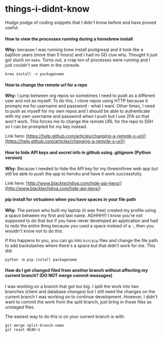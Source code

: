 # things-i-didnt-know
Hodge podge of coding snippets that I didn't know before and have proved useful.

#### How to view the processes running during a homebrew install 
**Why:** because I was running brew install postgresql and it took like a bajillion years (more than 5 hours) and I had no GD clue why. Thought it just got stuck on `make`. Turns out, a crap ton of processes were running and I just couldn't see them in the console.

```
brew install -v packagename
```
#### How to change the remote url for a repo
**Why:** I jump between org repos so sometimes I need to push as a different user and not as myself. To do this, I clone repos using HTTP because it prompts me for username and password - what I want. Other times, I need to push as myself for my own repos and I should be able to authenticate with my own username and password when I push but I use 2FA so that won't work. This forces me to change the remote URL for the repo to SSH so I can be prompted for my key instead.

Link here: [https://help.github.com/articles/changing-a-remote-s-url/](https://help.github.com/articles/changing-a-remote-s-url/)

#### How to hide API keys and secret info in github using .gitignore (Python version)
**Why:** Because I needed to hide the API key for my threeinthree web app but still be able to push the app to heroku and have it work successfully. 

Link here: [http://www.blacktechdiva.com/hide-api-keys/](http://www.blacktechdiva.com/hide-api-keys/)

#### pip install for virtualenv when you have spaces in your file path
**Why**: The person who built my laptop (it was free) created my profile using a space between my first and last name. AGHHH!!! I know you're not supposed to do that but if you have never developed an application and had to redo the entire thing because you used a space instead of a -, then you wouldn't know not to do this.

If this happens to you, you can go into ```bin/pip``` files and change the file path to add backslashes where there's a space but that didn't work for me. This did:

```
python -m pip install packagename
```
#### How do I get changed filed from another branch without affecting my current branch? (DO NOT merge commit messages)
I was working on a branch that got too big. I split the work into two branches (client and database changes) but I still need the changes on the current branch I was working on to continue development. However, I didn't want to commit the work from the split branch, just bring in those files as unstaged files.

The easiest way to do this is on your current branch is with:
```
git merge split-branch-name
git reset HEAD~1
```
